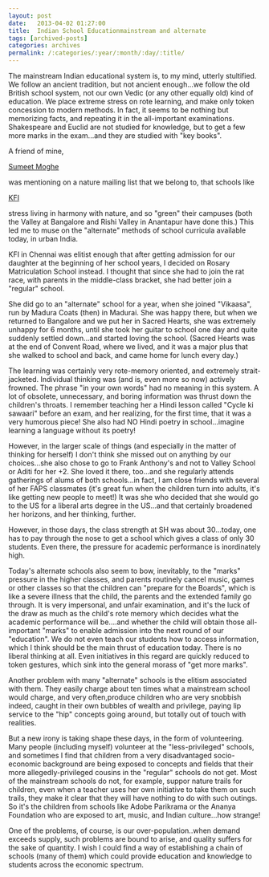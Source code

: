 ```yaml
---
layout: post
date:	2013-04-02 01:27:00
title:  Indian School Educationmainstream and alternate
tags: [archived-posts]
categories: archives
permalink: /:categories/:year/:month/:day/:title/
---
```

The mainstream Indian educational system is, to my mind, utterly stultified. We follow an ancient tradition, but not ancient enough...we follow the old British school system, not our own Vedic (or any other equally old) kind of education. We place extreme stress on rote learning, and make only token concession to modern methods. In fact, it seems to be nothing but memorizing facts, and repeating it in the all-important examinations. Shakespeare and Euclid are not studied for knowledge, but to get a few more marks in the exam...and they are studied with "key books".

A friend of mine,

 <a href="http://www.sumeetmoghe.com/"> Sumeet Moghe </a> 

was mentioning on a nature mailing list that we belong to, that schools like

<a href="http://www.thevalleyschool.info/"> KFI </a>

stress living in harmony with nature, and so "green" their campuses (both the Valley at Bangalore and Rishi Valley in Anantapur have done this.) This led me to muse on the "alternate" methods of school curricula available today, in urban India.

 KFI in Chennai was elitist enough that after getting admission for our daughter  at the beginning of her school years, I decided on Rosary Matriculation School instead. I thought that since she had to join the rat race, with parents in the middle-class bracket, she had better join a "regular" school.

She did go to an "alternate" school for a year, when she joined "Vikaasa", run by Madura Coats (then) in Madurai. She was happy there, but when we returned to Bangalore and we put her in Sacred Hearts, she was extremely unhappy for 6 months, until she took her guitar to school one day and quite suddenly settled down...and started loving the school. (Sacred Hearts was at the end of Convent Road, where we lived, and it was a major plus that she walked to school and back, and came home for lunch every day.)

The learning was certainly very rote-memory oriented, and extremely strait-jacketed. Individual thinking was (and is, even more so now) actively frowned. The phrase "in your own words" had no meaning in this system. A lot of obsolete, unnecessary, and boring information was thrust down the children's throats. I remember teaching her a Hindi lesson called "Cycle ki sawaari" before an exam, and her realizing, for the first time, that it was a very humorous piece! She also had NO Hindi poetry in school...imagine learning a language without its poetry!

However, in the larger scale of things (and especially in the matter of thinking for herself) I don't think she missed out on anything by our choices...she also chose to go to Frank Anthony's and not to Valley School or Aditi for her +2. She loved it there, too...and she regularly attends gatherings of alums of both schools...in fact, I am close friends with several of her FAPS classmates (it's great fun when the children turn into adults, it's like getting new people to meet!) It was she who decided that she would go to the US for a liberal arts degree in the US...and that certainly broadened her horizons, and her thinking, further.

However, in those days, the class strength at SH was about 30...today, one has to pay through the nose to get a school which gives a class of only 30 students. Even there, the pressure for academic performance is inordinately high.

Today's alternate schools also seem to bow, inevitably, to the "marks" pressure in the higher classes, and parents routinely cancel music, games or other classes so that the children can "prepare for the Boards", which is like a severe illness that the child, the parents and the extended family go through. It is very impersonal, and unfair examination, and it's the luck of the draw as much as the child's rote memory which decides what the academic performance will be....and whether the child will obtain those all-important "marks" to enable admission into the next round of our "education". We do not even teach our students how to access information, which I think should be the main thrust of education today. There is no liberal thinking at all. Even initiatives in this regard are quickly reduced to token gestures, which sink into the general morass of "get more marks".

Another problem with many "alternate" schools is the elitism associated with them. They easily charge about ten times what a mainstream school would charge, and very often,produce children who are very snobbish indeed, caught in their own bubbles of wealth and privilege, paying lip service to the "hip" concepts going around, but totally out of touch with realities.

But a new irony is taking shape these days, in the form of volunteering. Many people (including myself) volunteer at the "less-privileged" schools, and sometimes I find that children from a very disadvantaged socio-economic background are being exposed to concepts and fields that their more allegedly-privileged cousins in the "regular" schools do not get. Most of the mainstream schools do not, for example, suppor nature trails for children, even when a teacher uses her own initiative to take them on such trails, they make it clear that they will have nothing to do with such outings. So it's the children from schools like Adobe Parikrama or the Ananya Foundation who are exposed to art, music, and Indian culture...how strange!

One of the problems, of course, is our over-population..when demand exceeds supply, such problems are bound to arise, and quality suffers for the sake of quantity. I wish I could find a way of establishing a chain of schools (many of them) which could provide education and knowledge to students across the economic spectrum.
